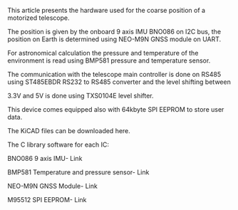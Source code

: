 This article presents the hardware used for the coarse position of a motorized telescope.

The position is given by the onboard 9 axis IMU BNO086 on I2C bus, the position on Earth is determined using NEO-M9N GNSS module on UART.

For astronomical calculation the pressure and temperature of the environment is read using BMP581 pressure and temperature sensor.

The communication with the telescope main controller is done on RS485 using ST485EBDR RS232 to RS485 converter and the level shifting between

3.3V and 5V is done using TXS0104E level shifter.

This device comes equipped also with 64kbyte SPI EEPROM to store user data.

The KiCAD files can be downloaded here.

The C library software for each IC:

BNO086 9 axis IMU- Link

BMP581 Temperature and pressure sensor- Link

NEO-M9N GNSS Module- Link

M95512 SPI EEPROM- Link
